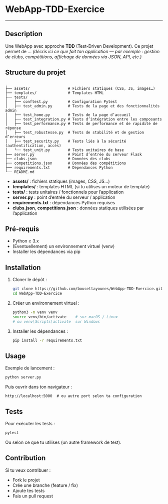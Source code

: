 # WebApp-TDD-Exercice
---
## Description

Une WebApp avec approche **TDD** (Test-Driven Development). Ce projet permet de ... *(décris ici ce que fait ton application — par exemple : gestion de clubs, compétitions, affichage de données via JSON, API, etc.)*

## Structure du projet

```
.
├── assets/                 # Fichiers statiques (CSS, JS, images…)
├── templates/              # Templates HTML
├── tests/
│   ├── conftest.py         # Configuration Pytest
│   ├── test_admin.py       # Tests de la page et des fonctionnalités admin
│   ├── test_home.py        # Tests de la page d’accueil
│   ├── test_integration.py # Tests d’intégration entre les composants
│   ├── test_performance.py # Tests de performance et de rapidité de réponse
│   ├── test_robustesse.py  # Tests de stabilité et de gestion d’erreurs
│   ├── test_security.py    # Tests liés à la sécurité (authentification, accès)
│   └── test_unit.py        # Tests unitaires de base
├── server.py               # Point d’entrée du serveur Flask
├── clubs.json              # Données des clubs
├── competitions.json       # Données des compétitions
├── requirements.txt        # Dépendances Python
└── README.md

```

* **assets/** : fichiers statiques (images, CSS, JS…)
* **templates/** : templates HTML (si tu utilises un moteur de template)
* **tests/** : tests unitaires / fonctionnels pour l’application
* **server.py** : point d’entrée du serveur / application
* **requirements.txt** : dépendances Python requises
* **clubs.json**, **competitions.json** : données statiques utilisées par l’application

## Pré-requis

* Python ≥ 3.x
* (Eventuellement) un environnement virtuel (venv)
* Installer les dépendances via pip

## Installation

1. Cloner le dépôt :

   ```bash
   git clone https://github.com/bousettayounes/WebApp-TDD-Exercice.git
   cd WebApp-TDD-Exercice
   ```

2. Créer un environnement virtuel :

   ```bash
   python3 -m venv venv
   source venv/bin/activate    # sur macOS / Linux
   # ou venv\Scripts\activate  sur Windows
   ```

3. Installer les dépendances :

   ```bash
   pip install -r requirements.txt
   ```

## Usage

Exemple de lancement :

```bash
python server.py
```

Puis ouvrir dans ton navigateur :

```
http://localhost:5000  # ou autre port selon ta configuration
```

## Tests

Pour exécuter les tests :

```bash
pytest
```

Ou selon ce que tu utilises (un autre framework de test).

## Contribution

Si tu veux contribuer :

* Fork le projet
* Crée une branche (feature / fix)
* Ajoute tes tests
* Fais un pull request
